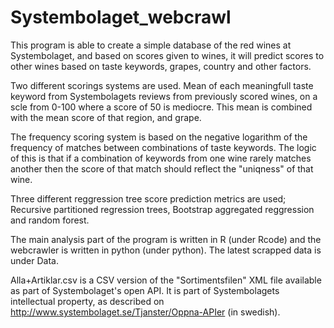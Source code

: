 # Systembolaget_webcrawl

This program is able to create a simple database of the red wines at Systembolaget, 
and based on scores given to wines, it will predict scores to other wines based on 
taste keywords, grapes, country and other factors.

Two different scorings systems are used.
Mean of each meaningfull taste keyword from Systembolagets reviews from previously 
scored wines, on a scle from 0-100 where a score of 50 is mediocre. This mean is 
combined with the mean score of that region, and grape. 

The frequency scoring system is based on the negative logarithm of the frequency of
matches between combinations of taste keywords. The logic of this is that if a combination
of keywords from one wine rarely matches another then the score of that match
 should reflect the "uniqness" of that wine.

Three different reggression tree score prediction metrics are used; Recursive partitioned
regression trees, Bootstrap aggregated reggression and random forest.

The main analysis part of the program is written in R (under Rcode) and the webcrawler
is written in python (under python). The latest scrapped data is under Data.

Alla+Artiklar.csv is a CSV version of the "Sortimentsfilen" XML file available as part
of Systembolaget's open API. It is part of Systembolagets intellectual property, as
described on http://www.systembolaget.se/Tjanster/Oppna-APIer (in swedish).
